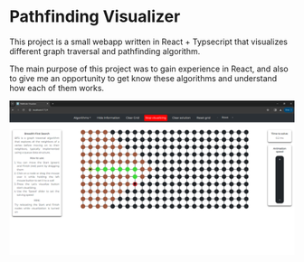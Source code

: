 # Pathfinding Visualizer

This project is a small webapp written in React + Typsecript that visualizes different graph traversal and pathfinding algorithm. 

The main purpose of this project was to gain experience in React, and also to give me an opportunity to get know these algorithms and understand how each of them works.  

![Screenshot](src/assets/screenshot.PNG)
